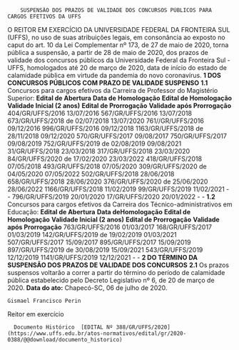         SUSPENSÃO DOS PRAZOS DE VALIDADE DOS CONCURSOS PÚBLICOS PARA CARGOS EFETIVOS DA UFFS  

 O REITOR EM EXERCÍCIO DA UNIVERSIDADE FEDERAL DA FRONTEIRA SUL (UFFS), no uso de suas atribuições legais, em consonância ao exposto no caput do art. 10 da Lei Complementar nº 173, de 27 de maio de 2020, torna pública a suspensão, a partir de 28 de maio de 2020, dos prazos de validade dos concursos públicos da Universidade Federal da Fronteira Sul - UFFS, homologados até 20 de março de 2020, data de início do estado de calamidade pública em virtude da pandemia do novo coronavírus.     **1 DOS CONCURSOS PÚBLICOS COM PRAZO DE VALIDADE SUSPENSO**   **1.1**  Concursos para cargos efetivos da Carreira de Professor do Magistério Superior:      **Edital de Abertura**     **Data de**   **Homologação**     **Edital de Homologação**     **Validade Inicial (2 anos)**     **Edital de Prorrogação**     **Validade após Prorrogação**      404/GR/UFFS/2016   13/07/2016   567/GR/UFFS/2016   13/07/2018   673/GR/UFFS/2018 de 02/07/2018   13/07/2020     761//GR/UFFS/2016   09/12/2016   996/GR/UFFS/2016   09/12/2018   1163/GR/UFFS/2018 de 28/11/2018   09/12/2020     570/GR/UFFS/2017   09/08/2017   750/GR/UFFS/2017   09/08/2019   752/GR/UFFS/2019 de 02/08/2019   09/08/2021     31/GR/UFFS/2018   23/03/2018   317/GR/UFFS/2018   23/03/2020   84/GR/UFFS/2020 de 17/02/2020   23/03/2022     418/GR/UFFS/2018   07/05/2018   493/GR/UFFS/2018   07/05/2020   309/GR/UFFS/2020 de 04/05/2020   07/05/2022     502/GR/UFFS/2018   28/06/2018   658/GR/UFFS/2018   28/06/2020   376/GR/UFFS/2020 de 25/06/2020   28/06/2022     1166/GR/UFFS/2018   11/02/2019   99/GR/UFFS/2019   11/02/2021   -   -     796/GR/UFFS/2019   20/01/2020   17/GR/UFFS/2020   20/01/2022   -   -     **1.2**  Concursos para cargos efetivos da Carreira dos Técnico-administrativos em Educação:      **Edital de Abertura**     **Data deHomologação**     **Edital de Homologação**     **Validade Inicial (2 anos)**     **Edital de Prorrogação**     **Validade após Prorrogação**      763/GR/UFFS/2016   01/03/2017   168/GR/UFFS/2017   01/03/2019   142/GR/UFFS/2019 de 19/02/2019   01/03/2021     507/GR/UFFS/2017   15/09/2017   895/GR/UFFS/2017   15/09/2019   897/GR/UFFS/2019 de 30/08/2019   15/09/2021     543/GR/UFFS/2019   12/12/2019   1141/GR/UFFS/2019   12/12/2021   -   -        **2 DO TÉRMINO DA SUSPENSÃO DOS PRAZOS DE VALIDADE DOS CONCURSOS**   **2.1**  Os prazos suspensos voltarão a correr a partir do término do período de calamidade pública estabelecido pelo Decreto Legislativo nº 6, de 20 de março de 2020.        **Data do ato:** Chapecó-SC, 06 de julho de 2020.   
 

    Gismael Francisco Perin   
 Reitor em exercício 

      Documento Histórico  [EDITAL Nº 388/GR/UFFS/2020](https://www.uffs.edu.br/atos-normativos/edital/gr/2020-0388/@@download/documento_historico)     
      